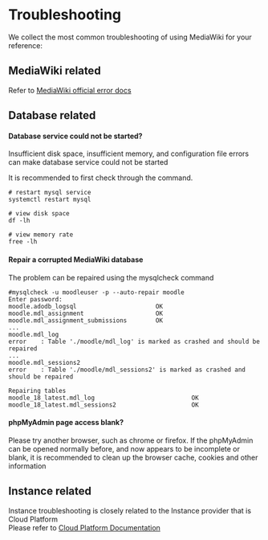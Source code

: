 # Troubleshooting

We collect the most common troubleshooting of using MediaWiki for your reference:

## MediaWiki related

Refer to [MediaWiki official error docs](https://docs.moodle.org/37/en/Category:Error)

## Database related

#### Database service could not be started?

Insufficient disk space, insufficient memory, and configuration file errors can make database service could not be started  

It is recommended to first check through the command.

```shell
# restart mysql service
systemctl restart mysql

# view disk space
df -lh

# view memory rate
free -lh
```

#### Repair a corrupted MediaWiki database

The problem can be repaired using the mysqlcheck command

```
#mysqlcheck -u moodleuser -p --auto-repair moodle
Enter password:
moodle.adodb_logsql                      OK
moodle.mdl_assignment                    OK
moodle.mdl_assignment_submissions        OK
...
moodle.mdl_log
error    : Table './moodle/mdl_log' is marked as crashed and should be repaired
...
moodle.mdl_sessions2
error    : Table './moodle/mdl_sessions2' is marked as crashed and should be repaired

Repairing tables
moodle_18_latest.mdl_log                           OK
moodle_18_latest.mdl_sessions2                     OK
```

#### phpMyAdmin page access blank?

Please try another browser, such as chrome or firefox. If the phpMyAdmin can be opened normally before, and now appears to be incomplete or blank, it is recommended to clean up the browser cache, cookies and other information

## Instance related

Instance troubleshooting is closely related to the Instance provider that is Cloud Platform   
Please refer to [Cloud Platform Documentation](https://support.websoft9.com/docs/faq/tech-instance.html)
